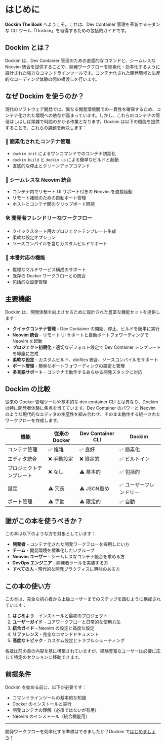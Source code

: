 # はじめに

**Dockim The Book** へようこそ。これは、Dev Container 管理を革新するモダンな CLI ツール「Dockim」を習得するための包括的ガイドです。

## Dockim とは？

Dockim は、Dev Container 管理のための直感的なコマンドと、シームレスな Neovim 統合を提供することで、開発ワークフローを簡素化・効率化するように設計された強力なコマンドラインツールです。コンテナ化された開発環境と生産的なコーディング体験の間の橋渡しを行います。

## なぜ Dockim を使うのか？

現代のソフトウェア開発では、異なる開発環境間での一貫性を確保するため、コンテナ化された環境への依存が高まっています。しかし、これらのコンテナの管理はしばしば煩雑で時間のかかる作業となります。Dockim は以下の機能を提供することで、これらの課題を解決します：

### 🚀 **簡素化されたコンテナ管理**
- `dockim init` によるワンコマンドでのコンテナ初期化
- `dockim build` と `dockim up` による簡単なビルドと起動
- 直感的な停止とクリーンアップコマンド

### 📝 **シームレスな Neovim 統合**
- コンテナ内でリモート UI サポート付きの Neovim を直接起動
- リモート接続のための自動ポート管理
- ホストとコンテナ間のクリップボード同期

### 🛠 **開発者フレンドリーなワークフロー**
- クイックスタート用のプロジェクトテンプレート生成
- 柔軟な設定オプション
- ソースコンパイルを含むカスタムビルドサポート

### 🔧 **本番対応の機能**
- 複雑なマルチサービス構成のサポート
- 既存の Docker ワークフローとの統合
- 包括的な設定管理

## 主要機能

Dockim は、開発体験を向上させるために設計された豊富な機能セットを提供します：

- **クイックコンテナ管理** - Dev Container の開始、停止、ビルドを簡単に実行
- **Neovim 統合** - リモート UI サポートと自動ポートフォワーディングで Neovim を起動
- **プロジェクト初期化** - 適切なデフォルト設定で Dev Container テンプレートを即座に生成
- **柔軟な設定** - カスタムビルド、dotfiles 統合、ソースコンパイルをサポート
- **ポート管理** - 簡単なポートフォワーディングの設定と管理
- **多言語サポート** - コンテナで動作するあらゆる開発スタックに対応

## Dockim の比較

従来の Docker 管理ツールや基本的な dev container CLI とは異なり、Dockim は特に開発者体験に焦点を当てています。Dev Container のパワーと Neovim のような現代的なエディタの生産性を組み合わせ、そのまま動作する統一されたワークフローを作成します。

| 機能 | 従来の Docker | Dev Container CLI | Dockim |
|------|---------------|-------------------|---------|
| コンテナ管理 | ✅ 複雑 | ✅ 良好 | ✅ 簡素化 |
| エディタ統合 | ❌ 手動設定 | ❌ 限定的 | ✅ ビルトイン |
| プロジェクトテンプレート | ❌ なし | ⚠️ 基本的 | ✅ 包括的 |
| 設定 | ⚠️ 冗長 | ⚠️ JSON重め | ✅ ユーザーフレンドリー |
| ポート管理 | ⚠️ 手動 | ⚠️ 限定的 | ✅ 自動 |

## 誰がこの本を使うべきか？

この本は以下のような方を対象としています：

- **開発者** - コンテナ化された開発ワークフローを採用したい方
- **チーム** - 開発環境を標準化したいグループ
- **Neovim ユーザー** - シームレスなコンテナ統合を求める方
- **DevOps エンジニア** - 開発者ツールを実装する方
- **すべての人** - 現代的な開発プラクティスに興味のある方

## この本の使い方

この本は、完全な初心者から上級ユーザーまでのステップを踏むように構成されています：

1. **はじめよう** - インストールと最初のプロジェクト
2. **ユーザーガイド** - コアワークフローと日常的な使用方法
3. **統合ガイド** - Neovim の設定と高度な設定
4. **リファレンス** - 完全なコマンドドキュメント
5. **高度なトピック** - カスタム設定とトラブルシューティング

各章は前の章の内容を基に構築されていますが、経験豊富なユーザーは必要に応じて特定のセクションに移動できます。

## 前提条件

Dockim を始める前に、以下が必要です：

- コマンドラインツールの基本的な知識
- Docker のインストールと実行
- 開発コンテナの理解（必須ではないが有用）
- Neovim のインストール（統合機能用）

---

開発ワークフローを効率化する準備はできましたか？Dockim で[はじめましょう](getting-started.md)！